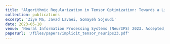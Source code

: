```yaml
---
title: "Algorithmic Regularization in Tensor Optimization: Towards a Lifted Approach in Matrix Sensing"
collection: publications
excerpt: 'Ziye Ma, Javad Lavaei, Somayeh Sojoudi'
date: 2023-05-18
venue: 'Neural Information Processing Systems (NeurIPS) 2023. Accepted, To Appear.'
paperurl: '/files/papers/implicit_tensor_neurips23.pdf'
---
```

